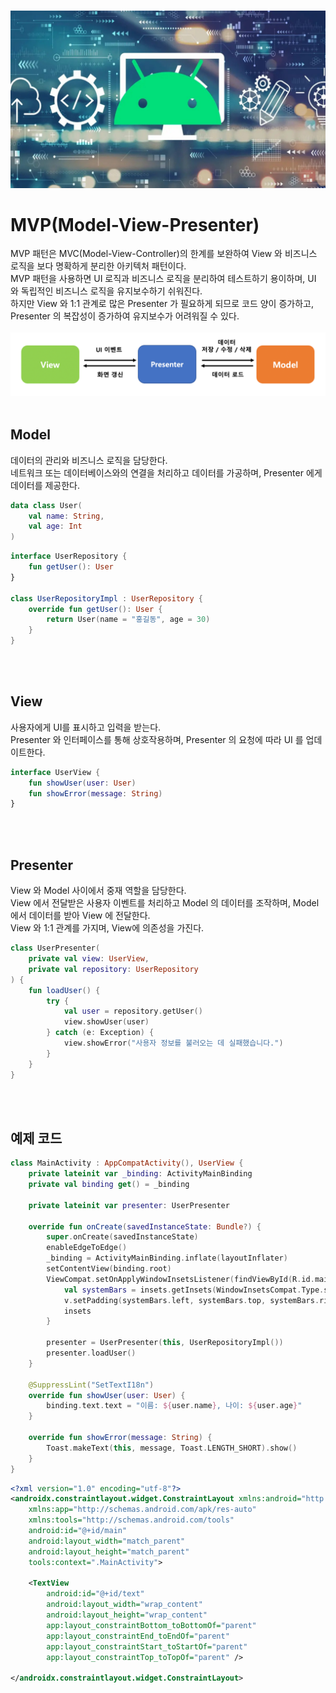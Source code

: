 <br/>![architecture](./architecture.png)
# MVP(Model-View-Presenter)
MVP 패턴은 MVC(Model-View-Controller)의 한계를 보완하여 View 와 비즈니스 로직을 보다 명확하게 분리한 아키텍처 패턴이다.<br/>
MVP 패턴을 사용하면 UI 로직과 비즈니스 로직을 분리하여 테스트하기 용이하며, UI 와 독립적인 비즈니스 로직을 유지보수하기 쉬워진다.<br/>
하지만 View 와 1:1 관계로 많은 Presenter 가 필요하게 되므로 코드 양이 증가하고, Presenter 의 복잡성이 증가하여 유지보수가 어려워질 수 있다.<br/>
<br/>![mvp](./mvp.png)
<br/>
<br/>

## Model
데이터의 관리와 비즈니스 로직을 담당한다.<br/>
네트워크 또는 데이터베이스와의 연결을 처리하고 데이터를 가공하며, Presenter 에게 데이터를 제공한다.<br/>

```kotlin
data class User(
    val name: String,
    val age: Int
)
```
```kotlin
interface UserRepository {
    fun getUser(): User
}

class UserRepositoryImpl : UserRepository {
    override fun getUser(): User {
        return User(name = "홍길동", age = 30)
    }
}
```
<br/>
<br/>

## View
사용자에게 UI를 표시하고 입력을 받는다.<br/>
Presenter 와 인터페이스를 통해 상호작용하며, Presenter 의 요청에 따라 UI 를 업데이트한다.<br/>

```kotlin
interface UserView {
    fun showUser(user: User)
    fun showError(message: String)
}
```
<br/>
<br/>

## Presenter
View 와 Model 사이에서 중재 역할을 담당한다.<br/>
View 에서 전달받은 사용자 이벤트를 처리하고 Model 의 데이터를 조작하며, Model 에서 데이터를 받아 View 에 전달한다.<br/>
View 와 1:1 관계를 가지며, View에 의존성을 가진다.<br/>

```kotlin
class UserPresenter(
    private val view: UserView,
    private val repository: UserRepository
) {
    fun loadUser() {
        try {
            val user = repository.getUser()
            view.showUser(user)
        } catch (e: Exception) {
            view.showError("사용자 정보를 불러오는 데 실패했습니다.")
        }
    }
}
```
<br/>
<br/>

## 예제 코드
```kotlin
class MainActivity : AppCompatActivity(), UserView {
    private lateinit var _binding: ActivityMainBinding
    private val binding get() = _binding

    private lateinit var presenter: UserPresenter

    override fun onCreate(savedInstanceState: Bundle?) {
        super.onCreate(savedInstanceState)
        enableEdgeToEdge()
        _binding = ActivityMainBinding.inflate(layoutInflater)
        setContentView(binding.root)
        ViewCompat.setOnApplyWindowInsetsListener(findViewById(R.id.main)) { v, insets ->
            val systemBars = insets.getInsets(WindowInsetsCompat.Type.systemBars())
            v.setPadding(systemBars.left, systemBars.top, systemBars.right, systemBars.bottom)
            insets
        }

        presenter = UserPresenter(this, UserRepositoryImpl())
        presenter.loadUser()
    }

    @SuppressLint("SetTextI18n")
    override fun showUser(user: User) {
        binding.text.text = "이름: ${user.name}, 나이: ${user.age}"
    }

    override fun showError(message: String) {
        Toast.makeText(this, message, Toast.LENGTH_SHORT).show()
    }
}
```
```xml
<?xml version="1.0" encoding="utf-8"?>
<androidx.constraintlayout.widget.ConstraintLayout xmlns:android="http://schemas.android.com/apk/res/android"
    xmlns:app="http://schemas.android.com/apk/res-auto"
    xmlns:tools="http://schemas.android.com/tools"
    android:id="@+id/main"
    android:layout_width="match_parent"
    android:layout_height="match_parent"
    tools:context=".MainActivity">

    <TextView
        android:id="@+id/text"
        android:layout_width="wrap_content"
        android:layout_height="wrap_content"
        app:layout_constraintBottom_toBottomOf="parent"
        app:layout_constraintEnd_toEndOf="parent"
        app:layout_constraintStart_toStartOf="parent"
        app:layout_constraintTop_toTopOf="parent" />

</androidx.constraintlayout.widget.ConstraintLayout>
```